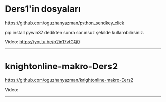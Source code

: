 # Ders1'in dosyaları
https://github.com/oguzhanyazman/python_sendkey_click

pip install pywin32
dedikten sonra sorunsuz şekilde kullanabilirsiniz.

Video:
https://youtu.be/p2in17vtGQ0


__________________________

# knightonline-makro-Ders2
https://github.com/oguzhanyazman/knightonline-makro-Ders2

Video:


__________________________
